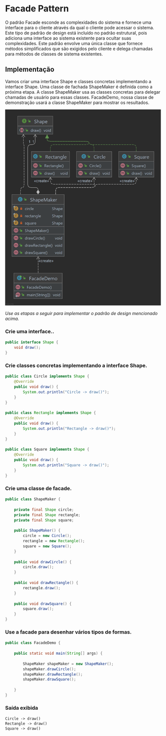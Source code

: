 # Facade Pattern

O padrão Facade esconde as complexidades do sistema e fornece uma interface para o cliente através da qual o cliente 
pode acessar o sistema. Este tipo de padrão de design está incluído no padrão estrutural, pois adiciona uma interface 
ao sistema existente para ocultar suas complexidades. Este padrão envolve uma única classe que fornece métodos 
simplificados que são exigidos pelo cliente e delega chamadas para métodos de classes de sistema existentes.

## Implementação

Vamos criar uma interface Shape e classes concretas implementando a interface Shape. Uma classe de fachada ShapeMaker 
é definida como a próxima etapa. A classe ShapeMaker usa as classes concretas para delegar chamadas de usuário para 
essas classes. FacadeDemo, nossa classe de demonstração usará a classe ShapeMaker para mostrar os resultados.

![Design Pattern](assets/ClassDiagram.png)

_Use as etapas a seguir para implementar o padrão de design mencionado acima._

### Crie uma interface..

~~~java
public interface Shape {
    void draw();
}
~~~

### Crie classes concretas implementando a interface Shape.

~~~java
public class Circle implements Shape {
    @Override
    public void draw() {
        System.out.println("Circle -> draw()");
    }
}

public class Rectangle implements Shape {
    @Override
    public void draw() {
        System.out.println("Rectangle -> draw()");
    }
}

public class Square implements Shape {
    @Override
    public void draw() {
        System.out.println("Square -> draw()");
    }
}
~~~

### Crie uma classe de facade.

~~~java
public class ShapeMaker {

    private final Shape circle;
    private final Shape rectangle;
    private final Shape square;

    public ShapeMaker() {
        circle = new Circle();
        rectangle = new Rectangle();
        square = new Square();
    }

    public void drawCircle() {
        circle.draw();
    }

    public void drawRectangle() {
        rectangle.draw();
    }

    public void drawSquare() {
        square.draw();
    }
}
~~~

### Use a facade para desenhar vários tipos de formas.

~~~java
public class FacadeDemo {

    public static void main(String[] args) {

        ShapeMaker shapeMaker = new ShapeMaker();
        shapeMaker.drawCircle();
        shapeMaker.drawRectangle();
        shapeMaker.drawSquare();

    }
}
~~~

### Saída exibida

    Circle -> draw()
    Rectangle -> draw()
    Square -> draw()